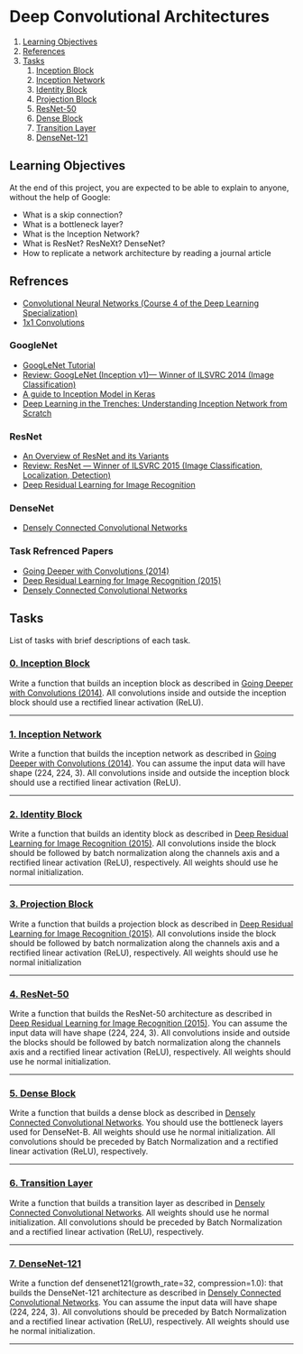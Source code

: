 # Deep Convolutional Architectures

1. [Learning Objectives](#learning-objectives)
2. [References](#references)
3. [Tasks](#tasks)
	1. [Inception Block](#0-inception-block)
	2. [Inception Network](#1-inception-network)
	3. [Identity Block](#2-identity-block)
	4. [Projection Block](#3-projection-block)
	5. [ResNet-50](#4-resnet-50)
	6. [Dense Block](#5-dense-block)
	7. [Transition Layer](#6-transition-layer)
	8. [DenseNet-121](#7-densenet-121)

## Learning Objectives

At the end of this project, you are expected to be able to explain to anyone, without the help of Google:

* What is a skip connection?
* What is a bottleneck layer?
* What is the Inception Network?
* What is ResNet? ResNeXt? DenseNet?
* How to replicate a network architecture by reading a journal article

## Refrences

* [Convolutional Neural Networks (Course 4 of the Deep Learning Specialization)](https://www.youtube.com/playlist?list=PLkDaE6sCZn6Gl29AoE31iwdVwSG-KnDzF "Convolutional Neural Networks (Course 4 of the Deep Learning Specialization)")
* [1x1 Convolutions](https://www.youtube.com/watch?v=SIpcirNNGAk "1x1 Convolutions")

### GoogleNet

* [GoogLeNet Tutorial](https://www.youtube.com/watch?v=_XF7N6rp9Jw "GoogLeNet Tutorial")
* [Review: GoogLeNet (Inception v1)— Winner of ILSVRC 2014 (Image Classification)](https://medium.com/coinmonks/paper-review-of-googlenet-inception-v1-winner-of-ilsvlc-2014-image-classification-c2b3565a64e7 "Review: GoogLeNet (Inception v1)— Winner of ILSVRC 2014 (Image Classification)")
* [A guide to Inception Model in Keras](https://maelfabien.github.io/deeplearning/inception/# "A guide to Inception Model in Keras")
* [Deep Learning in the Trenches: Understanding Inception Network from Scratch](https://www.analyticsvidhya.com/blog/2018/10/understanding-inception-network-from-scratch/ "Deep Learning in the Trenches: Understanding Inception Network from Scratch")

### ResNet

* [An Overview of ResNet and its Variants](https://towardsdatascience.com/an-overview-of-resnet-and-its-variants-5281e2f56035 "An Overview of ResNet and its Variants")
* [Review: ResNet — Winner of ILSVRC 2015 (Image Classification, Localization, Detection)](https://towardsdatascience.com/review-resnet-winner-of-ilsvrc-2015-image-classification-localization-detection-e39402bfa5d8 "Review: ResNet — Winner of ILSVRC 2015 (Image Classification, Localization, Detection)")
* [Deep Residual Learning for Image Recognition](https://www.youtube.com/watch?v=C6tLw-rPQ2o "Deep Residual Learning for Image Recognition")

### DenseNet

* [Densely Connected Convolutional Networks](https://www.youtube.com/watch?v=-W6y8xnd--U "Densely Connected Convolutional Networks")

### Task Refrenced Papers

* [Going Deeper with Convolutions (2014)](https://arxiv.org/pdf/1409.4842.pdf "Going Deeper with Convolutions (2014)")
* [Deep Residual Learning for Image Recognition (2015)](https://arxiv.org/pdf/1512.03385.pdf "Deep Residual Learning for Image Recognition (2015)")
* [Densely Connected Convolutional Networks](https://arxiv.org/pdf/1608.06993.pdf "Densely Connected Convolutional Networks")

## Tasks

List of tasks with brief descriptions of each task.

### [0. Inception Block](https://github.com/BenDoschGit/holbertonschool-machine_learning/blob/main/supervised_learning/0x08-deep_cnns/0-inception_block.py "0. Inception Block")

Write a function that builds an inception block as described in [Going Deeper with Convolutions (2014)](https://arxiv.org/pdf/1409.4842.pdf). All convolutions inside and outside the inception block should use a rectified linear activation (ReLU).

---

### [1. Inception Network](https://github.com/BenDoschGit/holbertonschool-machine_learning/blob/main/supervised_learning/0x08-deep_cnns/1-inception_network.py "1. Inception Network")

Write a function that builds the inception network as described in [Going Deeper with Convolutions (2014)](https://arxiv.org/pdf/1409.4842.pdf). You can assume the input data will have shape (224, 224, 3). All convolutions inside and outside the inception block should use a rectified linear activation (ReLU).

---

### [2. Identity Block](https://github.com/BenDoschGit/holbertonschool-machine_learning/blob/main/supervised_learning/0x08-deep_cnns/2-identity_block.py "2. Identity Block")

Write a function that builds an identity block as described in [Deep Residual Learning for Image Recognition (2015)](https://arxiv.org/pdf/1512.03385.pdf). All convolutions inside the block should be followed by batch normalization along the channels axis and a rectified linear activation (ReLU), respectively. All weights should use he normal initialization.

---

### [3. Projection Block](https://github.com/BenDoschGit/holbertonschool-machine_learning/blob/main/supervised_learning/0x08-deep_cnns/3-projection_block.py "3. Projection Block")

Write a function that builds a projection block as described in [Deep Residual Learning for Image Recognition (2015)](https://arxiv.org/pdf/1512.03385.pdf). All convolutions inside the block should be followed by batch normalization along the channels axis and a rectified linear activation (ReLU), respectively. All weights should use he normal initialization

---

### [4. ResNet-50](https://github.com/BenDoschGit/holbertonschool-machine_learning/blob/main/supervised_learning/0x08-deep_cnns/4-resnet50.py "4. ResNet-50")

Write a function that builds the ResNet-50 architecture as described in [Deep Residual Learning for Image Recognition (2015)](https://arxiv.org/pdf/1512.03385.pdf). You can assume the input data will have shape (224, 224, 3). All convolutions inside and outside the blocks should be followed by batch normalization along the channels axis and a rectified linear activation (ReLU), respectively. All weights should use he normal initialization.

---

### [5. Dense Block](https://github.com/BenDoschGit/holbertonschool-machine_learning/blob/main/supervised_learning/0x08-deep_cnns/5-dense_block.py "5. Dense Block")

Write a function that builds a dense block as described in [Densely Connected Convolutional Networks](https://arxiv.org/pdf/1608.06993.pdf). You should use the bottleneck layers used for DenseNet-B. All weights should use he normal initialization. All convolutions should be preceded by Batch Normalization and a rectified linear activation (ReLU), respectively.

---

### [6. Transition Layer](https://github.com/BenDoschGit/holbertonschool-machine_learning/blob/main/supervised_learning/0x08-deep_cnns/6-transition_layer.py "6. Transition Layer")

Write a function that builds a transition layer as described in [Densely Connected Convolutional Networks](https://arxiv.org/pdf/1608.06993.pdf). All weights should use he normal initialization. All convolutions should be preceded by Batch Normalization and a rectified linear activation (ReLU), respectively.

---

### [7. DenseNet-121](https://github.com/BenDoschGit/holbertonschool-machine_learning/blob/main/supervised_learning/0x08-deep_cnns/7-densenet121.py "7. DenseNet-121")

Write a function def densenet121(growth_rate=32, compression=1.0): that builds the DenseNet-121 architecture as described in [Densely Connected Convolutional Networks](https://arxiv.org/pdf/1608.06993.pdf). You can assume the input data will have shape (224, 224, 3). All convolutions should be preceded by Batch Normalization and a rectified linear activation (ReLU), respectively. All weights should use he normal initialization.

---
